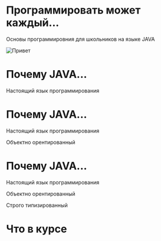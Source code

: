 # Программировать может каждый...

   Основы программировния для школьников на языке JAVA 
   
   ![Привет](https://syrkop.github.io/slides/java/Java-Duke.png)

# Почему JAVA...

   Настоящий язык программирования
   
# Почему JAVA...

   Настоящий язык программирования
   
   Объектно орентированный   
   
# Почему JAVA...

   Настоящий язык программирования
   
   Объектно орентированный   

   Строго типизированный
   
# Что в курсе
